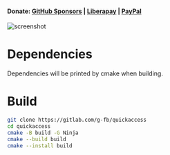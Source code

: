 #### Donate: [GitHub Sponsors](https://github.com/sponsors/g-fb) | [Liberapay](https://liberapay.com/gfb/) | [PayPal](https://paypal.me/georgefloreabanus)
![screenshot](https://i.imgur.com/QGm22ig.jpg)

# Dependencies

Dependencies will be printed by cmake when building.

# Build
```bash
git clone https://gitlab.com/g-fb/quickaccess
cd quickaccess
cmake -B build -G Ninja
cmake --build build
cmake --install build
```
